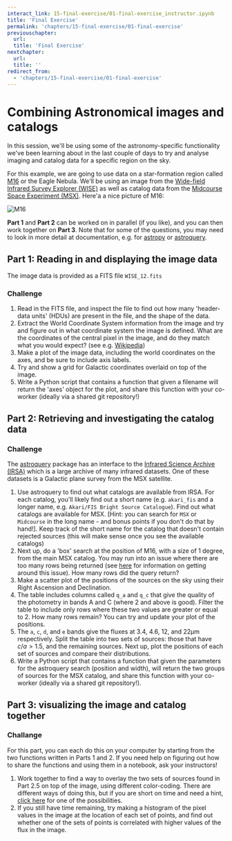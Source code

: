```yaml
---
interact_link: 15-final-exercise/01-final-exercise_instructor.ipynb
title: 'Final Exercise'
permalink: 'chapters/15-final-exercise/01-final-exercise'
previouschapter:
  url: 
  title: 'Final Exercise'
nextchapter:
  url: 
  title: ''
redirect_from:
  - 'chapters/15-final-exercise/01-final-exercise'
---
```


# Combining Astronomical images and catalogs

In this session, we'll be using some of the astronomy-specific functionality we've been learning about in the last couple of days to try and analyse imaging and catalog data for a specific region on the sky.

For this example, we are going to use data on a star-formation region called [M16](https://en.wikipedia.org/wiki/Eagle_Nebula) or the Eagle Nebula. We'll be using an image from the [Wide-field Infrared Survey Explorer (WISE)](https://en.wikipedia.org/wiki/Wide-field_Infrared_Survey_Explorer) as well as catalog data from the [Midcourse Space Experiment (MSX)](https://en.wikipedia.org/wiki/Midcourse_Space_Experiment). Here'a a nice picture of M16:

![M16](https://upload.wikimedia.org/wikipedia/commons/thumb/2/2b/Eagle_Nebula_from_ESO.jpg/480px-Eagle_Nebula_from_ESO.jpg)

**Part 1** and **Part 2** can be worked on in parallel (if you like), and you can then work together on **Part 3**. Note that for some of the questions, you may need to look in more detail at documentation, e.g. for [astropy](http://docs.astropy.org/en/stable) or [astroquery](https://astroquery.readthedocs.io/en/latest/).

## Part 1: Reading in and displaying the image data

The image data is provided as a FITS file ``WISE_12.fits``

### Challenge

1. Read in the FITS file, and inspect the file to find out how many 'header-data units' (HDUs) are present in the file, and the shape of the data.
1. Extract the World Coordinate System information from the image and try and figure out in what coordinate system the image is defined. What are the coordinates of the central pixel in the image, and do they match what you would expect? (see e.g. [Wikipedia](https://en.wikipedia.org/wiki/Eagle_Nebula))
1. Make a plot of the image data, including the world coordinates on the axes, and be sure to include axis labels.
1. Try and show a grid for Galactic coordinates overlaid on top of the image.
1. Write a Python script that contains a function that given a filename will return the 'axes' object for the plot, and share this function with your co-worker (ideally via a shared git repository!)

## Part 2: Retrieving and investigating the catalog data

### Challenge

The [astroquery](https://astroquery.readthedocs.io/en/latest/) package has an interface to the [Infrared Science Archive (IRSA)](https://irsa.ipac.caltech.edu/frontpage/) which is a large archive of many infrared datasets. One of these datasets is a Galactic plane survey from the MSX satellite.

1. Use astroquery to find out what catalogs are available from IRSA. For each catalog, you'll likely find out a short name (e.g. ``akari_fis`` and a longer name, e.g. ``Akari/FIS Bright Source Catalogue``). Find out what catalogs are available for MSX. [Hint: you can search for ``MSX`` or ``Midcourse`` in the long name - and bonus points if you don't do that by hand!]. Keep track of the short name for the catalog that doesn't contain rejected sources (this will make sense once you see the available catalogs)
1. Next up, do a 'box' search at the position of M16, with a size of 1 degree, from the main MSX catalog. You may run into an issue where there are too many rows being returned (see [here](https://astroquery.readthedocs.io/en/latest/irsa/irsa.html#other-configurations) for information on getting around this issue). How many rows did the query return?
1. Make a scatter plot of the positions of the sources on the sky using their Right Ascension and Declination.
1. The table includes columns called ``q_a`` and ``q_c`` that give the quality of the photometry in bands A and C (where 2 and above is good). Filter the table to include only rows where these two values are greater or equal to 2. How many rows remain? You can try and update your plot of the positions.
1. The ``a``, ``c``, ``d``, and ``e`` bands give the fluxes at 3.4, 4.6, 12, and 22µm respectively. Split the table into two sets of sources: those that have $c/a > 1.5$, and the remaining sources. Next up, plot the positions of each set of sources and compare their distributions.
1. Write a Python script that contains a function that given the parameters for the astroquery search (position and width), will return the two groups of sources for the MSX catalog, and share this function with your co-worker (ideally via a shared git repository!).

## Part 3: visualizing the image and catalog together

### Challange

For this part, you can each do this on your computer by starting from the two functions written in Parts 1 and 2. If you need help on figuring out how to share the functions and using them in a notebook, ask your instructors!

1. Work together to find a way to overlay the two sets of sources found in Part 2.5 on top of the image, using different color-coding. There are different ways of doing this, but if you are short on time and need a hint, [click here](http://docs.astropy.org/en/latest/api/astropy.visualization.wcsaxes.WCSAxes.html?highlight=plot_coord#astropy.visualization.wcsaxes.WCSAxes.plot_coord) for one of the possibilities.
1. If you still have time remaining, try making a histogram of the pixel values in the image at the location of each set of points, and find out whether one of the sets of points is correlated with higher values of the flux in the image.
